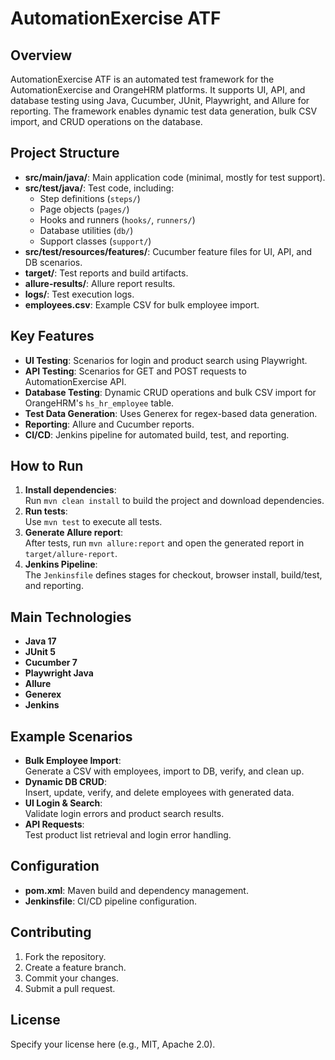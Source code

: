 # AutomationExercise ATF

## Overview
AutomationExercise ATF is an automated test framework for the AutomationExercise and OrangeHRM platforms. It supports UI, API, and database testing using Java, Cucumber, JUnit, Playwright, and Allure for reporting. The framework enables dynamic test data generation, bulk CSV import, and CRUD operations on the database.

## Project Structure
- **src/main/java/**: Main application code (minimal, mostly for test support).
- **src/test/java/**: Test code, including:
  - Step definitions (`steps/`)
  - Page objects (`pages/`)
  - Hooks and runners (`hooks/`, `runners/`)
  - Database utilities (`db/`)
  - Support classes (`support/`)
- **src/test/resources/features/**: Cucumber feature files for UI, API, and DB scenarios.
- **target/**: Test reports and build artifacts.
- **allure-results/**: Allure report results.
- **logs/**: Test execution logs.
- **employees.csv**: Example CSV for bulk employee import.

## Key Features
- **UI Testing**: Scenarios for login and product search using Playwright.
- **API Testing**: Scenarios for GET and POST requests to AutomationExercise API.
- **Database Testing**: Dynamic CRUD operations and bulk CSV import for OrangeHRM's `hs_hr_employee` table.
- **Test Data Generation**: Uses Generex for regex-based data generation.
- **Reporting**: Allure and Cucumber reports.
- **CI/CD**: Jenkins pipeline for automated build, test, and reporting.

## How to Run
1. **Install dependencies**:  
   Run `mvn clean install` to build the project and download dependencies.
2. **Run tests**:  
   Use `mvn test` to execute all tests.
3. **Generate Allure report**:  
   After tests, run `mvn allure:report` and open the generated report in `target/allure-report`.
4. **Jenkins Pipeline**:  
   The `Jenkinsfile` defines stages for checkout, browser install, build/test, and reporting.

## Main Technologies
- **Java 17**
- **JUnit 5**
- **Cucumber 7**
- **Playwright Java**
- **Allure**
- **Generex**
- **Jenkins**

## Example Scenarios
- **Bulk Employee Import**:  
  Generate a CSV with employees, import to DB, verify, and clean up.
- **Dynamic DB CRUD**:  
  Insert, update, verify, and delete employees with generated data.
- **UI Login & Search**:  
  Validate login errors and product search results.
- **API Requests**:  
  Test product list retrieval and login error handling.

## Configuration
- **pom.xml**: Maven build and dependency management.
- **Jenkinsfile**: CI/CD pipeline configuration.

## Contributing
1. Fork the repository.
2. Create a feature branch.
3. Commit your changes.
4. Submit a pull request.

## License
Specify your license here (e.g., MIT, Apache 2.0).

